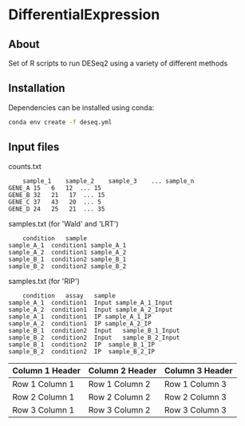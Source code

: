 # DifferentialExpression

## About

Set of R scripts to run DESeq2 using a variety of different methods

## Installation

Dependencies can be installed using conda:

```bash
conda env create -f deseq.yml
```

## Input files

counts.txt

```tsv
    sample_1    sample_2    sample_3    ... sample_n
GENE_A 15   6   12  ... 15
GENE_B 32   21   17  ... 15
GENE_C 37   43   20  ... 5
GENE_D 24   25   21  ... 35
```

samples.txt (for 'Wald' and 'LRT')

```tsv
    condition   sample
sample_A_1  condition1 sample_A_1
sample_A_2  condition1 sample_A_2
sample_B_1  condition2 sample_B_1
sample_B_2  condition2 sample_B_2
```

samples.txt (for 'RIP')

```tsv
    condition   assay   sample
sample_A_1  condition1  Input sample_A_1_Input
sample_A_2  condition1  Input sample_A_2_Input
sample_A_1  condition1  IP sample_A_1_IP
sample_A_2  condition1  IP sample_A_2_IP
sample_B_1  condition2  Input   sample_B_1_Input
sample_B_2  condition2  Input   sample_B_2_Input
sample_B_1  condition2  IP  sample_B_1_IP
sample_B_2  condition2  IP  sample_B_2_IP
```
| Column 1 Header | Column 2 Header | Column 3 Header |
| --------------- | --------------- | --------------- |
| Row 1 Column 1 | Row 1 Column 2 | Row 1 Column 3 |
| Row 2 Column 1 | Row 2 Column 2 | Row 2 Column 3 |
| Row 3 Column 1 | Row 3 Column 2 | Row 3 Column 3 |